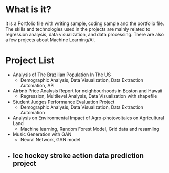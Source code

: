 # What is it?
It is a Portfolio file with writing sample, coding sample and the portfolio file. The skills and technologies used in the projects are mainly related to regression analysis, data visualization, and data processing. There are also a few projects about Machine Learning/AI.

# Project List
- Analysis of The Brazilian Population In The US
  - Demographic Analysis, Data Visualization, Data Extraction Automation, API
- Airbnb Price Analysis Report for neighbourhoods in Boston and Hawaii
  - Regression, Multilevel Analysis, Data Visualization with shapefile
- Student Judges Performance Evaluation Project
  - Demographic Analysis, Data Visualization, Data Extraction Automation
- Analysis on Environmental Impact of Agro-photovoltaics on Agricultural Land
  - Machine learning, Random Forest Model, Grid data and resamling
- Music Generation with GAN
  - Neural Network, GAN model
- Ice hockey stroke action data prediction project
  - 
